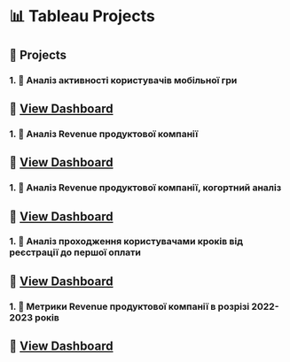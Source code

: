# 📊 Tableau Projects

## 📁 Projects

### 1. 🧩 Аналіз активності користувачів мобільної гри 
🔗 [View Dashboard](https://public.tableau.com/views/_17513603848930/Dashboard1?:language=en-US&:sid=&:redirect=auth&:display_count=n&:origin=viz_share_link)  
---

### 1. 🧩 Аналіз Revenue продуктової компанії 
🔗 [View Dashboard](https://public.tableau.com/views/Revenue_17513590800630/Dashboard1?:language=en-US&:sid=&:redirect=auth&:display_count=n&:origin=viz_share_link)  
---

### 1. 🧩 Аналіз Revenue продуктової компанії, когортний аналіз 
🔗 [View Dashboard](https://public.tableau.com/views/Revenue_17513592774390/Dashboard2?:language=en-US&:sid=&:redirect=auth&:display_count=n&:origin=viz_share_link) 
---

### 1. 🧩 Аналіз проходження користувачами кроків від реєстрації до першої оплати
🔗 [View Dashboard](https://public.tableau.com/views/Homework_5_Kryvosheia-Zakharova/Dashboard1?:language=en-US&:sid=&:redirect=auth&:display_count=n&:origin=viz_share_link)  
---

### 1. 🧩 Метрики Revenue продуктової компанії в розрізі 2022-2023 років 
🔗 [View Dashboard](https://public.tableau.com/views/Homework_2_Kryvosheia-Zakharova/Dashboard1?:language=en-US&:sid=&:redirect=auth&:display_count=n&:origin=viz_share_link)
---

